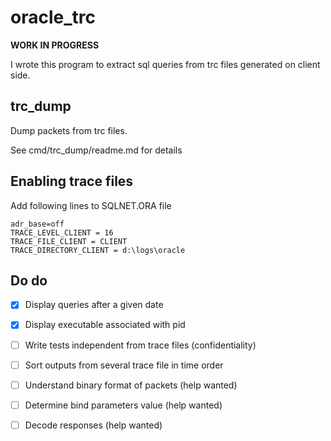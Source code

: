# oracle_trc

**WORK IN PROGRESS**

I wrote this program to extract sql queries from trc files generated on client side.

## trc_dump
Dump packets from trc files.

See cmd/trc_dump/readme.md for details



## Enabling trace files
Add following lines to SQLNET.ORA file

```
adr_base=off
TRACE_LEVEL_CLIENT = 16
TRACE_FILE_CLIENT = CLIENT
TRACE_DIRECTORY_CLIENT = d:\logs\oracle
```

## Do do

- [X] Display queries after a given date
- [X] Display executable associated with pid
- [ ] Write tests independent from trace files (confidentiality) 
- [ ] Sort outputs from several trace file in time order
- [ ] Understand binary format of packets (help wanted)
- [ ] Determine bind parameters value (help wanted)
- [ ] Decode responses (help wanted)

